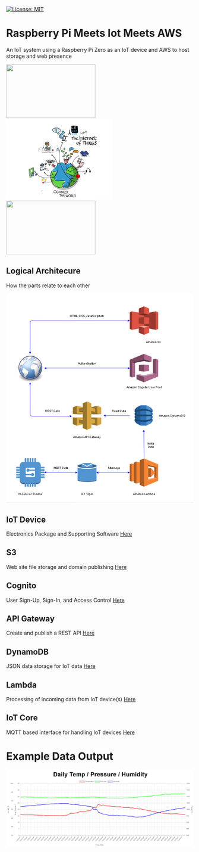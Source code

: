 [![License: MIT](https://img.shields.io/badge/license-MIT-brightgreen.svg)](https://opensource.org/licenses/MIT)

# Raspberry Pi Meets Iot Meets AWS

An IoT system using a Raspberry Pi Zero as an IoT device and AWS to host storage and web presence

<img width="240" height="144" src="https://upload.wikimedia.org/wikipedia/commons/thumb/6/6f/Raspberry_Pi_B%2B_top.jpg/320px-Raspberry_Pi_B%2B_top.jpg">  <img width="288" height="216" src="images/iot.png">  <img width="240" height="144" src="https://upload.wikimedia.org/wikipedia/commons/thumb/9/93/Amazon_Web_Services_Logo.svg/320px-Amazon_Web_Services_Logo.svg.png"> 

## Logical Architecure

How the parts relate to each other
<p align="center">
  <img src="images/architecture.png">
</p>

## IoT Device 

Electronics Package and Supporting Software [Here](rpi/README.md)

## S3

Web site file storage and domain publishing [Here](s3/README.md)

## Cognito

User Sign-Up, Sign-In, and Access Control [Here](cognito/README.md)

## API Gateway

Create and publish a REST API [Here](gateway/README.md)

## DynamoDB

JSON data storage for IoT data [Here](dynamodb/README.md)

## Lambda

Processing of incoming data from IoT device(s) [Here](lambda/README.md)

## IoT Core

MQTT based interface for handling IoT devices [Here](iot/README.md)

# Example Data Output

<img src="images/graph.png">







